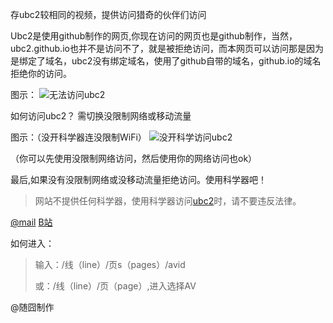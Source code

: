 存ubc2较相同的视频，提供访问猎奇的伙伴们访问

Ubc2是使用github制作的网页,你现在访问的网页也是github制作，当然，ubc2.github.io也并不是访问不了，就是被拒绝访问，而本网页可以访问那是因为是绑定了域名，ubc2没有绑定域名，使用了github自带的域名，github.io的域名拒绝你的访问。
 
 图示：
 ![无法访问ubc2](//ubc2.suibbs.online/img/Screenshot_2020-12-26-10-43-13-344_mark.via.jpg)
 
 如何访问ubc2？
 需切换没限制网络或移动流量
 
 图示：（没开科学器连没限制WiFi）
![没开科学访问ubc2](//ubc2.suibbs.online/img/Screenshot_2020-12-26-11-04-28-435_mark.via.jpg)

（你可以先使用没限制网络访问，然后使用你的网络访问也ok）

最后,如果没有没限制网络或没移动流量拒绝访问。使用科学器吧！
> 网站不提供任何科学器，使用科学器访问[ubc2](//ubc2.github.io/links/menu.html)时，请不要违反法律。

[@mail](mailto:mc26646@163.com)
[B站](https://space.bilibili.com/450347611)

如何进入：
> 输入：/线（line）/页s（pages）/avid
> 
> 或：/线（line）/页（page）,进入选择AV

@随囧制作
